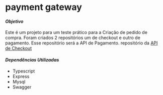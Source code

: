 ﻿# payment gateway

#### _Objetivo_

Este é um projeto para um teste prático para a Criação de pedido de compra.
Foram criados 2 repositórios um de checkout e outro de pagamento.
Esse repositório será a API de Pagamento.
repositório da [API de Checkout](https://github.com/rusouza/checkout)

#### _Dependências Utilizadas_

- Typescript
- Express
- Mysql
- Swagger